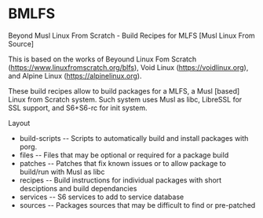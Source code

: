 # BMLFS
Beyond Musl Linux From Scratch - Build Recipes for  MLFS [Musl Linux From Source]

This is based on the works of Beyound Linux Fom Scratch (https://www.linuxfromscratch.org/blfs), Void Linux (https://voidlinux.org), and Alpine Linux (https://alpinelinux.org).

These build recipes allow to build packages for a MLFS, a Musl [based] Linux from Scratch system. Such system uses Musl as libc, LibreSSL for SSL support, and S6+S6-rc for init system.

Layout

<ul>
  <li> build-scripts -- Scripts to automatically build and install packages with porg. </li>
  <li> files -- Files that may be optional or required for a package build </li>
  <li> patches -- Patches that fix known issues or to allow package to build/run with Musl as libc </li>
  <li> recipes -- Build instructions for individual packages with short desciptions and build dependancies </li>
  <li> services -- S6 services to add to service database
  <li> sources -- Packages sources that may be difficult to find or pre-patched </li>

</ul>
